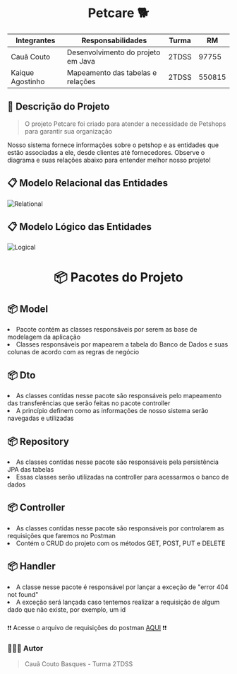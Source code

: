 <h1 align="center">
<br>Petcare 🐕
</h1>

<div align="center">


| Integrantes     |            Responsabilidades          | Turma      |   RM     |
| -------------   | ------------------------------------- | ---------- | -------- |
| Cauã Couto      | Desenvolvimento do projeto em Java    |  2TDSS     |  97755   |
| Kaique Agostinho| Mapeamento das tabelas e relações     |  2TDSS     |  550815  |
</div>

## 📝 Descrição do Projeto 

> O projeto Petcare foi criado para atender a necessidade de Petshops para garantir sua organização 

Nosso sistema fornece informações sobre o petshop e as entidades que estão associadas a ele, desde clientes até fornecedores.
Observe o diagrama e suas relações abaixo para entender melhor nosso projeto!

## 📋  Modelo Relacional das Entidades
![Relational](https://github.com/ccoutob/petcare-api/assets/126828978/edea6bf2-0ae8-42ea-a2f3-69d8bbc5094e)

## 📋  Modelo Lógico das Entidades
![Logical](https://github.com/ccoutob/petcare-api/assets/126828978/e83e92de-aacb-442a-8d26-bdb1bd99626a)

<div>
<h1 align="center"> 📦 Pacotes do Projeto </h1>

<h2> 📦 Model </h2>
<li> Pacote contém as classes responsáveis por serem as base de modelagem da aplicação</li>
<li> Classes responsáveis por mapearem a tabela do Banco de Dados e suas colunas de acordo com as regras de negócio </li>

<h2> 📦 Dto </h2>
<li> As classes contidas nesse pacote são responsáveis pelo mapeamento das transferências que serão feitas no pacote controller</li>
<li> A princípio definem como as informações de nosso sistema serão navegadas e utilizadas</li>

<h2> 📦 Repository </h2>
<li> As classes contidas nesse pacote são responsáveis pela persistência JPA das tabelas</li>
<li> Essas classes serão utilizadas na controller para acessarmos o banco de dados</li>

<h2> 📦 Controller </h2>
<li> As classes contidas nesse pacote são responsáveis por controlarem as requisições que faremos no Postman</li>
<li> Contém o CRUD do projeto com os métodos GET, POST, PUT e DELETE</li>

<h2> 📦 Handler </h2>
<li> A classe nesse pacote é responsável por lançar a exceção de "error 404 not found"</li>
<li> A exceção será lançada caso tentemos realizar a requisição de algum dado que não existe, por exemplo, um id</li>
</div>

###
❗❗ Acesse o arquivo de requisições do postman <a href="https://github.com/ccoutob/Personal-Assist/blob/main/Personal_Assist_Postman_Collection">AQUI</a> ❗❗

### 🧑🏻‍💻 Autor 
> Cauã Couto Basques - Turma 2TDSS






